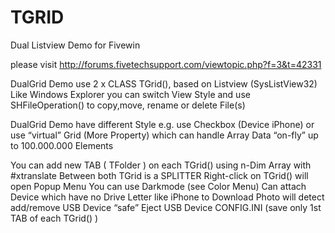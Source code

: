 # TGRID
Dual Listview Demo for Fivewin

please visit
http://forums.fivetechsupport.com/viewtopic.php?f=3&t=42331

DualGrid Demo use 2 x CLASS TGrid(), based on Listview (SysListView32)
Like Windows Explorer you can switch View Style and use SHFileOperation() to copy,move, rename or delete File(s)

DualGrid Demo have different Style e.g. use Checkbox (Device iPhone) or use “virtual” Grid (More Property)
which can handle Array Data “on-fly” up to 100.000.000 Elements

You can add new TAB ( TFolder ) on each TGrid() using n-Dim Array with #xtranslate
Between both TGrid is a SPLITTER
Right-click on TGrid() will open Popup Menu
You can use Darkmode (see Color Menu)
Can attach Device which have no Drive Letter like iPhone to Download Photo
will detect add/remove USB Device
“safe” Eject USB Device
CONFIG.INI (save only 1st TAB of each TGrid() )
